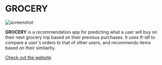 # **GROCERY**
![screenshot](https://lh3.googleusercontent.com/-88_AVB_EQs3Yi-so2I1yOM9aqKZwWL97DcnKiLCzIsxt1f1-swIZ1AeZ4kUV51kFCnYa0WNSg6l8R3lIYDHNsqOWkOEcC3gyj1uC3biGHarplDDR-mbeFWZPZyMJx9zYVkGPltANhveczZv4F-Ct1YaCY5OVUUfXfIe547gRo0GBXLQigCkJ4ih7i5ebbCOFtNfJccw9wUTqFdHy7W8bjevzoW3KuFUES8UKe8CLnFm6rVXUD1znLEgw7JelluS47f2G65jCqGsACQzbSi4lFDOB1BrtbtNjAPe1of2l9bwz3-IzCxX5SIGllrIsP5mvOxu2geLfSH_Jw_2VMJ7-svBrLmzRaZ9zs01dRiRxorIYzAtHnA5LH2tOVYVIh6iSjM_Jq--H7sSlhDMVlzGMsQGY16ZF10Chi6mt79cW_8ux2fCFpqu_j1pZHWINkT4Xf2Sx4EQR8143VTBdOAAnJImbfUWOBsTew4CnT27vTqE1obus1bfaEg1LSW4N88yqlwC-QbBklhYL-HrRp0LeiaNE13ZNfWlBcDSdHXt1A3CDQw1-Lp72-Q8Zn4FH00o3cvzQJ-fZYfma6MPaem6ooCm43rJPxCFU35CFYdA=w1422-h1122-no)

**GROCERY** is a recommendation app for predicting what a user will buy on their next
grocery trip based on their previous purchases. It uses tf-idf to compare a user's
orders to that of other users, and recommends items based on their similarity.

[Check out the website](bit.ly/GROCERY_PAULO)
